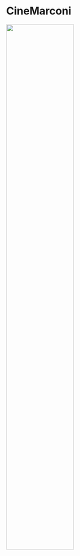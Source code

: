 # CineMarconi
<img src="https://github.com/Talhaimran03/CineMarconi/assets/101459540/130c5d1e-eb32-4981-a2c4-d096668bf587" width="60%">
